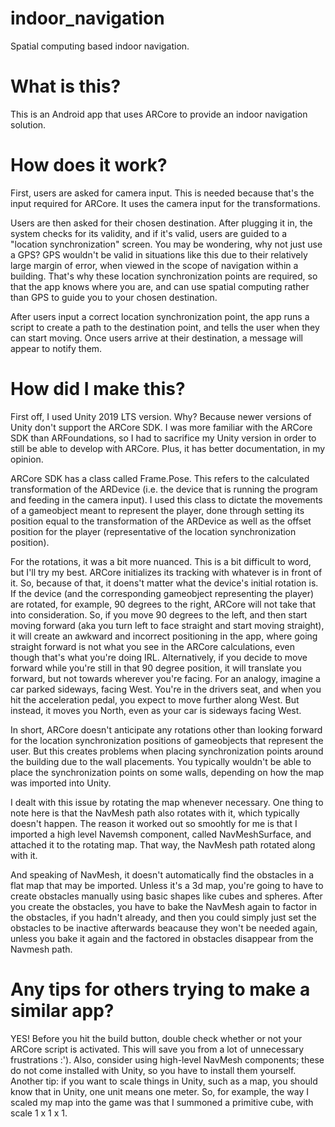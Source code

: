# indoor_navigation
Spatial computing based indoor navigation. 
# What is this?
This is an Android app that uses ARCore to provide an indoor navigation solution. 

# How does it work?
First, users are asked for camera input. This is needed because that's the input required for ARCore. It uses the camera input for the transformations. 

Users are then asked for their chosen destination. After plugging it in, the system checks for its validity, and if it's valid, users are guided to a 
"location synchronization" screen. You may be wondering, why not just use a GPS? GPS wouldn't be valid in situations like this due to their relatively large margin of error, 
when viewed in the scope of navigation within a building. That's why these location synchronization points are required, so that the app knows where you are, 
and can use spatial computing rather than GPS to guide you to your chosen destination. 

After users input a correct location synchronization point, the app runs a script to create a path to the destination point, and tells the user when they can start moving.
Once users arrive at their destination, a message will appear to notify them.  

# How did I make this?
First off, I used Unity 2019 LTS version. Why? Because newer versions of Unity don't support the ARCore SDK. I was more familiar with the ARCore SDK than ARFoundations, 
so I had to sacrifice my Unity version in order to still be able to develop with ARCore. Plus, it has better documentation, in my opinion. 

ARCore SDK has a class called Frame.Pose. This refers to the calculated transformation of the ARDevice (i.e. the device that is running the program and feeding in the camera input).
I used this class to dictate the movements of a gameobject meant to represent the player, done through setting its position equal to the transformation of the ARDevice 
as well as the offset position for the player (representative of the location synchronization position).

For the rotations, it was a bit more nuanced. This is a bit difficult to word, but I'll try my best. 
ARCore initializes its tracking with whatever is in front of it. So, because of that, it doens't matter what the device's initial rotation is. If the device (and the corresponding 
gameobject representing the player) are rotated, for example, 90 degrees to the right, ARCore will not take that into consideration. So, if you move 90 degrees to the left, and then start moving forward 
(aka you turn left to face straight and start moving straight), it will create an awkward and incorrect positioning in the app, where going straight forward is not what you see in the ARCore calculations, even though that's what you're doing IRL.
Alternatively, if you decide to move forward while you're still in that 90 degree position, it will translate you forward, but not towards wherever you're facing. For an analogy, imagine a car parked sideways, facing West. You're in the drivers seat, and 
when you hit the acceleration pedal, you expect to move further along West. But instead, it moves you North, even as your car is sideways facing West.

In short, ARCore doesn't anticipate any rotations other than looking forward for the location synchronization positions of gameobjects that represent the user. But this creates problems when 
placing synchronization points around the building due to the wall placements. You typically wouldn't be able to place the synchronization points on some walls, depending on how the map was imported 
into Unity. 

I dealt with this issue by rotating the map whenever necessary. One thing to note here is that the NavMesh path also rotates with it, which typically doesn't happen. 
The reason it worked out so smoohtly for me is that I imported a high level Navemsh component, called NavMeshSurface, and attached it to the rotating map. That way,
the NavMesh path rotated along with it. 

And speaking of NavMesh, it doesn't automatically find the obstacles in a flat map that may be imported. Unless it's a 3d map, you're going to have to create obstacles 
manually using basic shapes like cubes and spheres. After you create the obstacles, you have to bake the NavMesh again to factor in the obstacles, if you hadn't already, and then you could simply just set the 
obstacles to be inactive afterwards beacause they won't be needed again, unless you bake it again and the factored in obstacles disappear from the Navmesh path. 

# Any tips for others trying to make a similar app?
YES! Before you hit the build button, double check whether or not your ARCore script is activated. This will save you from a lot of unnecessary frustrations :').
Also, consider using high-level NavMesh components; these do not come installed with Unity, so you have to install them yourself. 
Another tip: if you want to scale things in Unity, such as a map, you should know that in Unity, one unit means one meter. So, for example, the way I scaled my map into the 
game was that I summoned a primitive cube, with scale 1 x 1 x 1. 
